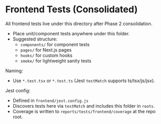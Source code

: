 # Frontend Tests (Consolidated)

All frontend tests live under this directory after Phase 2 consolidation.

- Place unit/component tests anywhere under this folder.
- Suggested structure:
  - `components/` for component tests
  - `pages/` for Next.js pages
  - `hooks/` for custom hooks
  - `smoke/` for lightweight sanity tests

Naming:
- Use `*.test.tsx` or `*.test.ts` (Jest `testMatch` supports ts/tsx/js/jsx).

Jest config:
- Defined in `frontend/jest.config.js`
- Discovers tests here via `testMatch` and includes this folder in `roots`.
- Coverage is written to `reports/tests/frontend/coverage` at the repo root.
